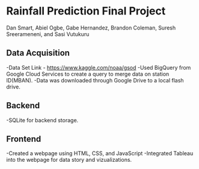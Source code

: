 # Rainfall Prediction Final Project
Dan Smart, Abiel Ogbe, Gabe Hernandez, Brandon Coleman, Suresh Sreerameneni, and Sasi Vutukuru

## Data Acquisition
-Data Set Link - https://www.kaggle.com/noaa/gsod
-Used BigQuery from Google Cloud Services to create a query to merge data on station ID(MBAN).
-Data was downloaded through Google Drive to a local flash drive.

## Backend
-SQLite for backend storage.

## Frontend
-Created a webpage using HTML, CSS, and JavaScript
-Integrated Tableau into the webpage for data story and vizualizations.
